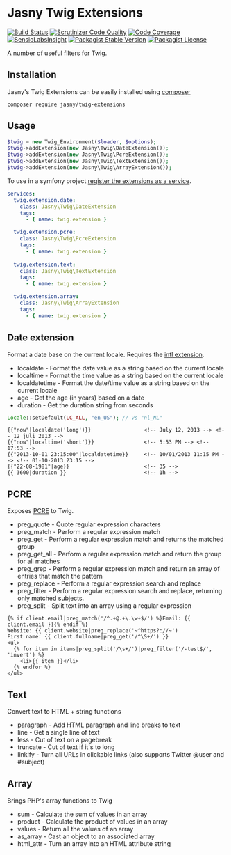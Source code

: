 Jasny Twig Extensions
=======================

[![Build Status](https://travis-ci.org/jasny/twig-extensions.svg?branch=master)](https://travis-ci.org/jasny/twig-extensions)
[![Scrutinizer Code Quality](https://scrutinizer-ci.com/g/jasny/twig-extensions/badges/quality-score.png?b=master)](https://scrutinizer-ci.com/g/jasny/twig-extensions/?branch=master)
[![Code Coverage](https://scrutinizer-ci.com/g/jasny/twig-extensions/badges/coverage.png?b=master)](https://scrutinizer-ci.com/g/jasny/twig-extensions/?branch=master)
[![SensioLabsInsight](https://insight.sensiolabs.com/projects/20fdb2a4-7565-441b-8920-48a7c09113a1/mini.png)](https://insight.sensiolabs.com/projects/20fdb2a4-7565-441b-8920-48a7c09113a1)
[![Packagist Stable Version](https://img.shields.io/packagist/v/jasny/twig-extensions.svg)](https://packagist.org/packages/jasny/twig-extensions)
[![Packagist License](https://img.shields.io/packagist/l/jasny/twig-extensions.svg)](https://packagist.org/packages/jasny/twig-extensions)

A number of useful filters for Twig.

## Installation

Jasny's Twig Extensions can be easily installed using [composer](http://getcomposer.org/)

    composer require jasny/twig-extensions

## Usage

```php
$twig = new Twig_Environment($loader, $options);
$twig->addExtension(new Jasny\Twig\DateExtension());
$twig->addExtension(new Jasny\Twig\PcreExtension());
$twig->addExtension(new Jasny\Twig\TextExtension());
$twig->addExtension(new Jasny\Twig\ArrayExtension());
```

To use in a symfony project [register the extensions as a service](http://symfony.com/doc/current/cookbook/templating/twig_extension.html#register-an-extension-as-a-service).

```yaml
services:
  twig.extension.date:
    class: Jasny\Twig\DateExtension
    tags:
      - { name: twig.extension }

  twig.extension.pcre:
    class: Jasny\Twig\PcreExtension
    tags:
      - { name: twig.extension }
  
  twig.extension.text:
    class: Jasny\Twig\TextExtension
    tags:
      - { name: twig.extension }

  twig.extension.array:
    class: Jasny\Twig\ArrayExtension
    tags:
      - { name: twig.extension }
```


## Date extension

Format a date base on the current locale. Requires the [intl extension](http://www.php.net/intl).

* localdate     - Format the date value as a string based on the current locale
* localtime     - Format the time value as a string based on the current locale
* localdatetime - Format the date/time value as a string based on the current locale
* age           - Get the age (in years) based on a date
* duration      - Get the duration string from seconds

```php
Locale::setDefault(LC_ALL, "en_US"); // vs "nl_NL"
```

```
{{"now"|localdate('long')}}                 <!-- July 12, 2013 --> <!-- 12 juli 2013 -->
{{"now"|localtime('short')}}                <!-- 5:53 PM --> <!-- 17:53 -->
{{"2013-10-01 23:15:00"|localdatetime}}     <!-- 10/01/2013 11:15 PM --> <!-- 01-10-2013 23:15 -->
{{"22-08-1981"|age}}                        <!-- 35 -->
{{ 3600|duration }}                         <!-- 1h -->
```


## PCRE

Exposes [PCRE](http://www.php.net/pcre) to Twig.

* preg_quote   - Quote regular expression characters
* preg_match   - Perform a regular expression match
* preg_get     - Perform a regular expression match and returns the matched group
* preg_get_all - Perform a regular expression match and return the group for all matches
* preg_grep    - Perform a regular expression match and return an array of entries that match the pattern
* preg_replace - Perform a regular expression search and replace
* preg_filter  - Perform a regular expression search and replace, returning only matched subjects.
* preg_split   - Split text into an array using a regular expression

```
{% if client.email|preg_match('/^.+@.+\.\w+$/') %}Email: {{ client.email }}{% endif %}
Website: {{ client.website|preg_replace('~^https?://~')
First name: {{ client.fullname|preg_get('/^\S+/') }}
<ul>
  {% for item in items|preg_split('/\s+/')|preg_filter('/-test$/', 'invert') %}
    <li>{{ item }}</li>
  {% endfor %}
</ul>
```


## Text ##

Convert text to HTML + string functions

* paragraph - Add HTML paragraph and line breaks to text
* line - Get a single line of text
* less - Cut of text on a pagebreak
* truncate - Cut of text if it's to long
* linkify - Turn all URLs in clickable links (also supports Twitter @user and #subject)


## Array ##

Brings PHP's array functions to Twig

* sum - Calculate the sum of values in an array
* product - Calculate the product of values in an array
* values - Return all the values of an array
* as_array - Cast an object to an associated array
* html_attr - Turn an array into an HTML attribute string
